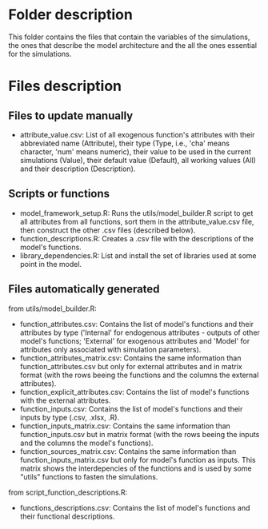 # Folder description
This folder contains the files that contain the variables of the simulations, the ones that describe the model architecture and the all the ones essential for the simulations.

# Files description

## Files to update manually
* attribute_value.csv: List of all exogenous function's attributes with their abbreviated name (Attribute), their type (Type, i.e., 'cha' means character, 'num' means numeric), their value to be used in the current simulations (Value), their default value (Default), all working values (All) and their description (Description).  

## Scripts or functions
* model_framework_setup.R: Runs the utils/model_builder.R script to get all attributes from all functions, sort them in the attribute_value.csv file, then construct the other .csv files (described below).
* function_descriptions.R: Creates a .csv file with the descriptions of the model's functions.
* library_dependencies.R: List and install the set of libraries used at some point in the model.

## Files automatically generated
from utils/model_builder.R:
* function_attributes.csv: Contains the list of model's functions and their attributes by type ('Internal' for endogenous attributes - outputs of other model's functions; 'External' for exogenous attributes and 'Model' for attributes only associated with simulation parameters).
* function_attributes_matrix.csv: Contains the same information than function_attributes.csv but only for external attributes and in matrix format (with the rows beeing the functions and the columns the external attributes).
* function_explicit_attributes.csv: Contains the list of model's functions with the external attributes.
* function_inputs.csv: Contains the list of model's functions and their inputs by type (.csv, .xlsx, .R).
* function_inputs_matrix.csv: Contains the same information than function_inputs.csv but in matrix format (with the rows beeing the inputs and the columns the model's functions).
* function_sources_matrix.csv: Contains the same information than function_inputs_matrix.csv but only for model's function as inputs. This matrix shows the interdepencies of the functions and is used by some "utils" functions to fasten the simulations.
 
from script_function_descriptions.R:
* functions_descriptions.csv: Contains the list of model's functions and their functional descriptions.
